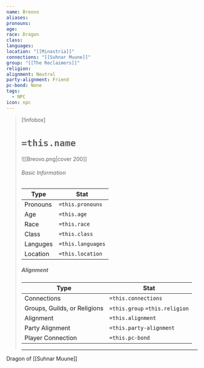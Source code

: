 ```yaml
---
name: Breovo
aliases: 
pronouns: 
age: 
race: Dragon
class: 
languages: 
location: "[[Minastria]]"
connections: "[[Suhnar Muune]]"
group: "[[The Reclaimers]]"
religion: 
alignment: Neutral
party-alignment: Friend
pc-bond: None
tags:
  - NPC
icon: npc
---
```

> [!infobox]
> # `=this.name` 
> ![[Breovo.png|cover 200]]
> ###### Basic Information
> | Type | Stat |
> | ---- | ---- |
> | Pronouns | `=this.pronouns` |
> | Age | `=this.age` |
> |  Race | `=this.race` |
> |  Class    | `=this.class`   |
> | Languges | `=this.languages`
> | Location | `=this.location` |
>
> ##### Alignment
> | Type | Stat |
> | ---- | ---- |
> | Connections | `=this.connections`| 
> | Groups, Guilds, or Religions | `=this.group` `=this.religion`|
> | Alignment| `=this.alignment` |
> | Party Alignment| `=this.party-alignment` |
> | Player Connection| `=this.pc-bond` |
> ---

Dragon of [[Suhnar Muune]]